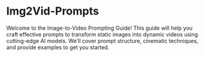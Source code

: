 # Img2Vid-Prompts
Welcome to the Image-to-Video Prompting Guide! This guide will help you craft effective prompts to transform static images into dynamic videos using cutting-edge AI models. We'll cover prompt structure, cinematic techniques, and provide examples to get you started.
